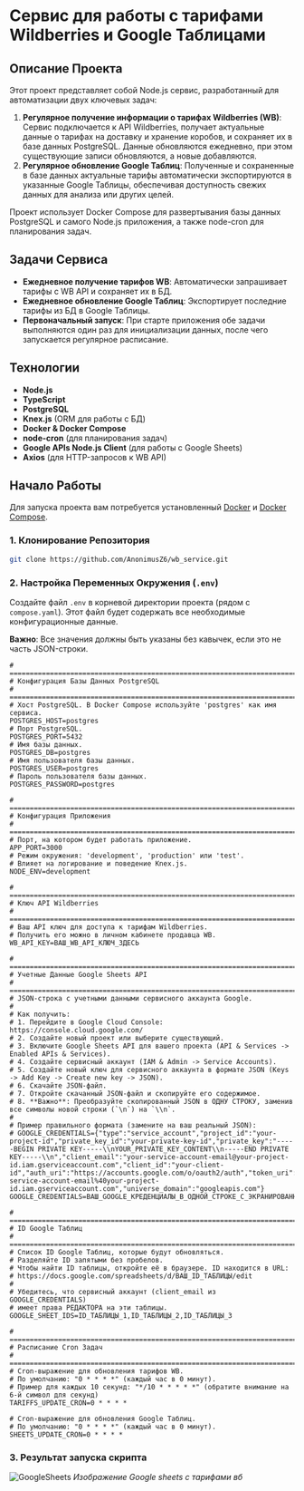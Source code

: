 # Сервис для работы с тарифами Wildberries и Google Таблицами

## Описание Проекта

Этот проект представляет собой Node.js сервис, разработанный для автоматизации двух ключевых задач:

1.  **Регулярное получение информации о тарифах Wildberries (WB)**: Сервис подключается к API Wildberries, получает актуальные данные о тарифах на доставку и хранение коробов, и сохраняет их в базе данных PostgreSQL. Данные обновляются ежедневно, при этом существующие записи обновляются, а новые добавляются.
2.  **Регулярное обновление Google Таблиц**: Полученные и сохраненные в базе данных актуальные тарифы автоматически экспортируются в указанные Google Таблицы, обеспечивая доступность свежих данных для анализа или других целей.

Проект использует Docker Compose для развертывания базы данных PostgreSQL и самого Node.js приложения, а также node-cron для планирования задач.

## Задачи Сервиса

*   **Ежедневное получение тарифов WB**: Автоматически запрашивает тарифы с WB API и сохраняет их в БД.
*   **Ежедневное обновление Google Таблиц**: Экспортирует последние тарифы из БД в Google Таблицы.
*   **Первоначальный запуск**: При старте приложения обе задачи выполняются один раз для инициализации данных, после чего запускается регулярное расписание.

## Технологии

*   **Node.js**
*   **TypeScript**
*   **PostgreSQL**
*   **Knex.js** (ORM для работы с БД)
*   **Docker & Docker Compose**
*   **node-cron** (для планирования задач)
*   **Google APIs Node.js Client** (для работы с Google Sheets)
*   **Axios** (для HTTP-запросов к WB API)

## Начало Работы

Для запуска проекта вам потребуется установленный [Docker](https://www.docker.com/get-started/) и [Docker Compose](https://docs.docker.com/compose/install/).


### 1. Клонирование Репозитория

```bash
git clone https://github.com/AnonimusZ6/wb_service.git
```

### 2. Настройка Переменных Окружения (`.env`)

Создайте файл `.env` в корневой директории проекта (рядом с `compose.yaml`). Этот файл будет содержать все необходимые конфигурационные данные.

**Важно**: Все значения должны быть указаны без кавычек, если это не часть JSON-строки.

```plaintext file=".env"
# =============================================================================
# Конфигурация Базы Данных PostgreSQL
# =============================================================================
# Хост PostgreSQL. В Docker Compose используйте 'postgres' как имя сервиса.
POSTGRES_HOST=postgres
# Порт PostgreSQL.
POSTGRES_PORT=5432
# Имя базы данных.
POSTGRES_DB=postgres
# Имя пользователя базы данных.
POSTGRES_USER=postgres
# Пароль пользователя базы данных.
POSTGRES_PASSWORD=postgres

# =============================================================================
# Конфигурация Приложения
# =============================================================================
# Порт, на котором будет работать приложение.
APP_PORT=3000
# Режим окружения: 'development', 'production' или 'test'.
# Влияет на логирование и поведение Knex.js.
NODE_ENV=development

# =============================================================================
# Ключ API Wildberries
# =============================================================================
# Ваш API ключ для доступа к тарифам Wildberries.
# Получить его можно в личном кабинете продавца WB.
WB_API_KEY=ВАШ_WB_API_КЛЮЧ_ЗДЕСЬ

# =============================================================================
# Учетные Данные Google Sheets API
# =============================================================================
# JSON-строка с учетными данными сервисного аккаунта Google.
#
# Как получить:
# 1. Перейдите в Google Cloud Console: https://console.cloud.google.com/
# 2. Создайте новый проект или выберите существующий.
# 3. Включите Google Sheets API для вашего проекта (API & Services -> Enabled APIs & Services).
# 4. Создайте сервисный аккаунт (IAM & Admin -> Service Accounts).
# 5. Создайте новый ключ для сервисного аккаунта в формате JSON (Keys -> Add Key -> Create new key -> JSON).
# 6. Скачайте JSON-файл.
# 7. Откройте скачанный JSON-файл и скопируйте его содержимое.
# 8. **Важно**: Преобразуйте скопированный JSON в ОДНУ СТРОКУ, заменив все символы новой строки (`\n`) на `\\n`.
#
# Пример правильного формата (замените на ваш реальный JSON):
# GOOGLE_CREDENTIALS={"type":"service_account","project_id":"your-project-id","private_key_id":"your-private-key-id","private_key":"-----BEGIN PRIVATE KEY-----\\nYOUR_PRIVATE_KEY_CONTENT\\n-----END PRIVATE KEY-----\\n","client_email":"your-service-account-email@your-project-id.iam.gserviceaccount.com","client_id":"your-client-id","auth_uri":"https://accounts.google.com/o/oauth2/auth","token_uri":"https://oauth2.googleapis.com/token","auth_provider_x509_cert_url":"https://www.googleapis.com/oauth2/v1/certs","client_x509_cert_url":"https://www.googleapis.com/robot/v1/metadata/x509/your-service-account-email%40your-project-id.iam.gserviceaccount.com","universe_domain":"googleapis.com"}
GOOGLE_CREDENTIALS=ВАШ_GOOGLE_КРЕДЕНЦИАЛЫ_В_ОДНОЙ_СТРОКЕ_С_ЭКРАНИРОВАННЫМИ_ПЕРЕНОСАМИ_СТРОК

# =============================================================================
# ID Google Таблиц
# =============================================================================
# Список ID Google Таблиц, которые будут обновляться.
# Разделяйте ID запятыми без пробелов.
# Чтобы найти ID таблицы, откройте её в браузере. ID находится в URL:
# https://docs.google.com/spreadsheets/d/ВАШ_ID_ТАБЛИЦЫ/edit
#
# Убедитесь, что сервисный аккаунт (client_email из GOOGLE_CREDENTIALS)
# имеет права РЕДАКТОРА на эти таблицы.
GOOGLE_SHEET_IDS=ID_ТАБЛИЦЫ_1,ID_ТАБЛИЦЫ_2,ID_ТАБЛИЦЫ_3

# =============================================================================
# Расписание Cron Задач
# =============================================================================
# Cron-выражение для обновления тарифов WB.
# По умолчанию: "0 * * * *" (каждый час в 0 минут).
# Пример для каждых 10 секунд: "*/10 * * * * *" (обратите внимание на 6-й символ для секунд)
TARIFFS_UPDATE_CRON=0 * * * *

# Cron-выражение для обновления Google Таблиц.
# По умолчанию: "0 * * * *" (каждый час в 0 минут).
SHEETS_UPDATE_CRON=0 * * * *
```


### 3. Результат запуска скрипта
![GoogleSheets]("https://github.com/user-attachments/assets/e8294d13-8d24-4a20-880c-8b4fe154becd")
*Изображение Google sheets с тарифами вб*
